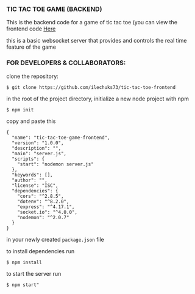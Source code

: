 ### TIC TAC TOE GAME (BACKEND)

This is the backend code for a game of tic tac toe (you can view the frontend code [Here](https://github.com/ilechuks73/tic-tac-toe-frontend)


this is a basic websocket server that provides and controls the real time feature of the game

### FOR DEVELOPERS & COLLABORATORS:

clone the repository:
```
$ git clone https://github.com/ilechuks73/tic-tac-toe-frontend
```
in the root of the project directory, initialize a new node project with npm

```
$ npm init
```

copy and paste this

```
{
  "name": "tic-tac-toe-game-frontend",
  "version": "1.0.0",
  "description": "",
  "main": "server.js",
  "scripts": {
    "start": "nodemon server.js"
  },
  "keywords": [],
  "author": "",
  "license": "ISC",
  "dependencies": {
    "cors": "^2.8.5",
    "dotenv": "^8.2.0",
    "express": "^4.17.1",
    "socket.io": "^4.0.0",
    "nodemon": "^2.0.7"
  }
}
```

in your newly created ```package.json``` file 

to install dependencies run
```
$ npm install
```
 
to start the server run 
```
$ npm start"
```


